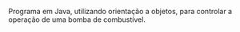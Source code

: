 Programa em Java, utilizando orientação a objetos, para controlar a operação de uma bomba de combustível.
